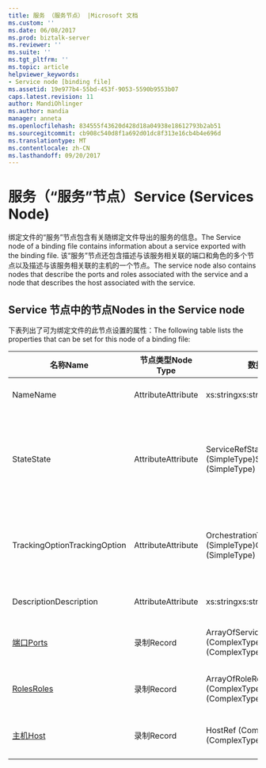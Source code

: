 ```yaml
---
title: 服务 （服务节点） |Microsoft 文档
ms.custom: ''
ms.date: 06/08/2017
ms.prod: biztalk-server
ms.reviewer: ''
ms.suite: ''
ms.tgt_pltfrm: ''
ms.topic: article
helpviewer_keywords:
- Service node [binding file]
ms.assetid: 19e977b4-55bd-453f-9053-5590b9553b07
caps.latest.revision: 11
author: MandiOhlinger
ms.author: mandia
manager: anneta
ms.openlocfilehash: 834555f43620d428d18a04938e18612793b2ab51
ms.sourcegitcommit: cb908c540d8f1a692d01dc8f313e16cb4b4e696d
ms.translationtype: MT
ms.contentlocale: zh-CN
ms.lasthandoff: 09/20/2017
---
```

# <a name="service-services-node"></a><span data-ttu-id="ed763-102">服务（“服务”节点）</span><span class="sxs-lookup"><span data-stu-id="ed763-102">Service (Services Node)</span></span>
<span data-ttu-id="ed763-103">绑定文件的“服务”节点包含有关随绑定文件导出的服务的信息。</span><span class="sxs-lookup"><span data-stu-id="ed763-103">The Service node of a binding file contains information about a service exported with the binding file.</span></span> <span data-ttu-id="ed763-104">该“服务”节点还包含描述与该服务相关联的端口和角色的多个节点以及描述与该服务相关联的主机的一个节点。</span><span class="sxs-lookup"><span data-stu-id="ed763-104">The service node also contains nodes that describe the ports and roles associated with the service and a node that describes the host associated with the service.</span></span>  
  
## <a name="nodes-in-the-service-node"></a><span data-ttu-id="ed763-105">Service 节点中的节点</span><span class="sxs-lookup"><span data-stu-id="ed763-105">Nodes in the Service node</span></span>  
 <span data-ttu-id="ed763-106">下表列出了可为绑定文件的此节点设置的属性：</span><span class="sxs-lookup"><span data-stu-id="ed763-106">The following table lists the properties that can be set for this node of a binding file:</span></span>  
  
|<span data-ttu-id="ed763-107">**名称**</span><span class="sxs-lookup"><span data-stu-id="ed763-107">**Name**</span></span>|<span data-ttu-id="ed763-108">**节点类型**</span><span class="sxs-lookup"><span data-stu-id="ed763-108">**Node Type**</span></span>|<span data-ttu-id="ed763-109">**数据类型**</span><span class="sxs-lookup"><span data-stu-id="ed763-109">**Data Type**</span></span>|<span data-ttu-id="ed763-110">**Description**</span><span class="sxs-lookup"><span data-stu-id="ed763-110">**Description**</span></span>|<span data-ttu-id="ed763-111">**限制**</span><span class="sxs-lookup"><span data-stu-id="ed763-111">**Restrictions**</span></span>|<span data-ttu-id="ed763-112">**注释**</span><span class="sxs-lookup"><span data-stu-id="ed763-112">**Comments**</span></span>|  
|--------------|-------------------|-------------------|---------------------|----------------------|------------------|  
|<span data-ttu-id="ed763-113">Name</span><span class="sxs-lookup"><span data-stu-id="ed763-113">Name</span></span>|<span data-ttu-id="ed763-114">Attribute</span><span class="sxs-lookup"><span data-stu-id="ed763-114">Attribute</span></span>|<span data-ttu-id="ed763-115">xs:string</span><span class="sxs-lookup"><span data-stu-id="ed763-115">xs:string</span></span>|<span data-ttu-id="ed763-116">指定服务的名称。</span><span class="sxs-lookup"><span data-stu-id="ed763-116">Specifies the name of the service.</span></span>|<span data-ttu-id="ed763-117">必需</span><span class="sxs-lookup"><span data-stu-id="ed763-117">Required</span></span>|<span data-ttu-id="ed763-118">默认值：空</span><span class="sxs-lookup"><span data-stu-id="ed763-118">Default value: empty</span></span>|  
|<span data-ttu-id="ed763-119">State</span><span class="sxs-lookup"><span data-stu-id="ed763-119">State</span></span>|<span data-ttu-id="ed763-120">Attribute</span><span class="sxs-lookup"><span data-stu-id="ed763-120">Attribute</span></span>|<span data-ttu-id="ed763-121">ServiceRefState (SimpleType)</span><span class="sxs-lookup"><span data-stu-id="ed763-121">ServiceRefState (SimpleType)</span></span>|<span data-ttu-id="ed763-122">指定服务的状态。</span><span class="sxs-lookup"><span data-stu-id="ed763-122">Specifies the state of the service.</span></span>|<span data-ttu-id="ed763-123">必需</span><span class="sxs-lookup"><span data-stu-id="ed763-123">Required</span></span>|<span data-ttu-id="ed763-124">默认值： 默认</span><span class="sxs-lookup"><span data-stu-id="ed763-124">Default value: Default</span></span><br /><br /> <span data-ttu-id="ed763-125">可能的值包括：</span><span class="sxs-lookup"><span data-stu-id="ed763-125">Possible values include:</span></span><br /><br /> <span data-ttu-id="ed763-126">默认</span><span class="sxs-lookup"><span data-stu-id="ed763-126">-   Default</span></span><br /><span data-ttu-id="ed763-127">-已取消登记</span><span class="sxs-lookup"><span data-stu-id="ed763-127">-   Unenlisted</span></span><br /><span data-ttu-id="ed763-128">-登记</span><span class="sxs-lookup"><span data-stu-id="ed763-128">-   Enlisted</span></span><br /><span data-ttu-id="ed763-129">启动</span><span class="sxs-lookup"><span data-stu-id="ed763-129">-   Started</span></span>|  
|<span data-ttu-id="ed763-130">TrackingOption</span><span class="sxs-lookup"><span data-stu-id="ed763-130">TrackingOption</span></span>|<span data-ttu-id="ed763-131">Attribute</span><span class="sxs-lookup"><span data-stu-id="ed763-131">Attribute</span></span>|<span data-ttu-id="ed763-132">OrchestrationTrackingTypes (SimpleType)</span><span class="sxs-lookup"><span data-stu-id="ed763-132">OrchestrationTrackingTypes (SimpleType)</span></span>|<span data-ttu-id="ed763-133">指定服务的消息跟踪选项。</span><span class="sxs-lookup"><span data-stu-id="ed763-133">Specifies the message tracking options for the service.</span></span>|<span data-ttu-id="ed763-134">必需</span><span class="sxs-lookup"><span data-stu-id="ed763-134">Required</span></span>|<span data-ttu-id="ed763-135">默认值：无</span><span class="sxs-lookup"><span data-stu-id="ed763-135">Default value: none</span></span><br /><br /> <span data-ttu-id="ed763-136">可能的值包括在提供的那些[Microsoft.BizTalk.ExplorerOM.OrchestrationTrackingTypes](http://msdn.microsoft.com/library/microsoft.biztalk.explorerom.orchestrationtrackingtypes.aspx)枚举。</span><span class="sxs-lookup"><span data-stu-id="ed763-136">Possible values include those available in the [Microsoft.BizTalk.ExplorerOM.OrchestrationTrackingTypes](http://msdn.microsoft.com/library/microsoft.biztalk.explorerom.orchestrationtrackingtypes.aspx) enumeration.</span></span>|  
|<span data-ttu-id="ed763-137">Description</span><span class="sxs-lookup"><span data-stu-id="ed763-137">Description</span></span>|<span data-ttu-id="ed763-138">Attribute</span><span class="sxs-lookup"><span data-stu-id="ed763-138">Attribute</span></span>|<span data-ttu-id="ed763-139">xs:string</span><span class="sxs-lookup"><span data-stu-id="ed763-139">xs:string</span></span>|<span data-ttu-id="ed763-140">为服务指定描述。</span><span class="sxs-lookup"><span data-stu-id="ed763-140">Specifies a description for the service.</span></span>|<span data-ttu-id="ed763-141">可选</span><span class="sxs-lookup"><span data-stu-id="ed763-141">Not required</span></span>|<span data-ttu-id="ed763-142">默认值：空</span><span class="sxs-lookup"><span data-stu-id="ed763-142">Default value: empty</span></span>|  
|[<span data-ttu-id="ed763-143">端口</span><span class="sxs-lookup"><span data-stu-id="ed763-143">Ports</span></span>](../core/ports-service-node.md)|<span data-ttu-id="ed763-144">录制</span><span class="sxs-lookup"><span data-stu-id="ed763-144">Record</span></span>|<span data-ttu-id="ed763-145">ArrayOfServicePortRef (ComplexType)</span><span class="sxs-lookup"><span data-stu-id="ed763-145">ArrayOfServicePortRef (ComplexType)</span></span>|<span data-ttu-id="ed763-146">绑定到服务的端口的容器节点。</span><span class="sxs-lookup"><span data-stu-id="ed763-146">Container node for the ports bound to the service.</span></span>|<span data-ttu-id="ed763-147">可选</span><span class="sxs-lookup"><span data-stu-id="ed763-147">Not required</span></span>|<span data-ttu-id="ed763-148">默认值：无</span><span class="sxs-lookup"><span data-stu-id="ed763-148">Default value: none</span></span>|  
|[<span data-ttu-id="ed763-149">Roles</span><span class="sxs-lookup"><span data-stu-id="ed763-149">Roles</span></span>](../core/roles-service-node.md)|<span data-ttu-id="ed763-150">录制</span><span class="sxs-lookup"><span data-stu-id="ed763-150">Record</span></span>|<span data-ttu-id="ed763-151">ArrayOfRoleRef (ComplexType)</span><span class="sxs-lookup"><span data-stu-id="ed763-151">ArrayOfRoleRef (ComplexType)</span></span>|<span data-ttu-id="ed763-152">绑定到服务的角色的容器节点。</span><span class="sxs-lookup"><span data-stu-id="ed763-152">Container node for the roles bound to the service.</span></span>|<span data-ttu-id="ed763-153">可选</span><span class="sxs-lookup"><span data-stu-id="ed763-153">Not required</span></span>|<span data-ttu-id="ed763-154">默认值：无</span><span class="sxs-lookup"><span data-stu-id="ed763-154">Default value: none</span></span>|  
|[<span data-ttu-id="ed763-155">主机</span><span class="sxs-lookup"><span data-stu-id="ed763-155">Host</span></span>](../core/host-service-node.md)|<span data-ttu-id="ed763-156">录制</span><span class="sxs-lookup"><span data-stu-id="ed763-156">Record</span></span>|<span data-ttu-id="ed763-157">HostRef (ComplexType)</span><span class="sxs-lookup"><span data-stu-id="ed763-157">HostRef (ComplexType)</span></span>|<span data-ttu-id="ed763-158">绑定到服务的主机的容器节点。</span><span class="sxs-lookup"><span data-stu-id="ed763-158">Container node for the host bound to the service.</span></span>|<span data-ttu-id="ed763-159">必需</span><span class="sxs-lookup"><span data-stu-id="ed763-159">Required</span></span>|<span data-ttu-id="ed763-160">默认值：无</span><span class="sxs-lookup"><span data-stu-id="ed763-160">Default value: none</span></span>|